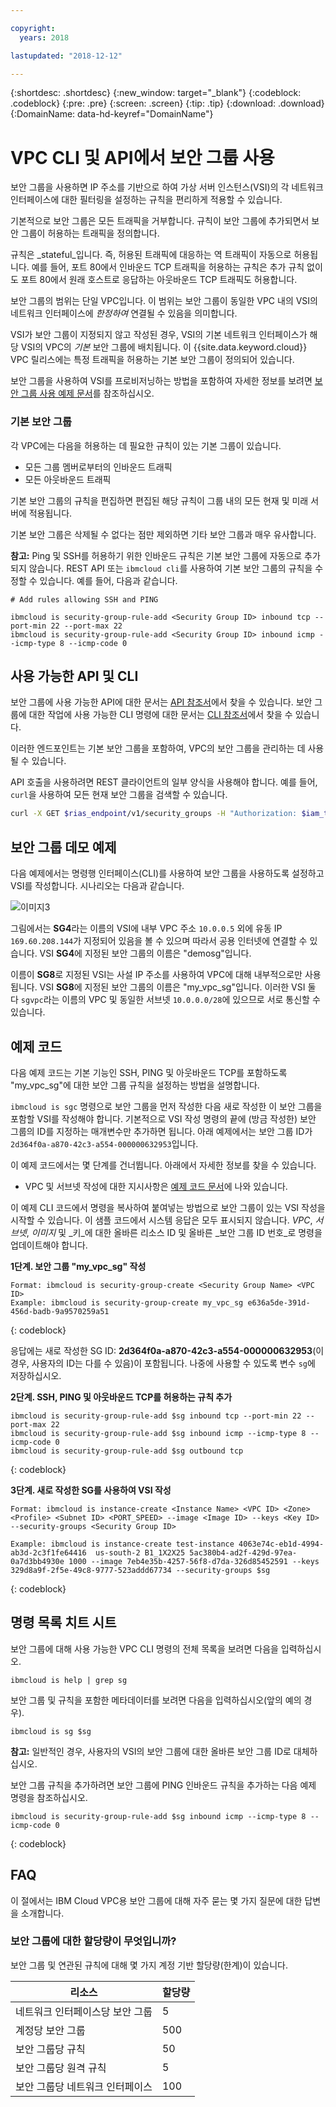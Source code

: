 ```yaml
---

copyright:
  years: 2018

lastupdated: "2018-12-12"

---
```


{:shortdesc: .shortdesc}
{:new_window: target="_blank"}
{:codeblock: .codeblock}
{:pre: .pre}
{:screen: .screen}
{:tip: .tip}
{:download: .download}
{:DomainName: data-hd-keyref="DomainName"}

# VPC CLI 및 API에서 보안 그룹 사용

보안 그룹을 사용하면 IP 주소를 기반으로 하여 가상 서버 인스턴스(VSI)의 각 네트워크 인터페이스에 대한 필터링을 설정하는 규칙을 편리하게 적용할 수 있습니다.

기본적으로 보안 그룹은 모든 트래픽을 거부합니다. 규칙이 보안 그룹에 추가되면서 보안 그룹이 허용하는 트래픽을 정의합니다.

규칙은 _stateful_입니다. 즉, 허용된 트래픽에 대응하는 역 트래픽이 자동으로 허용됩니다. 예를 들어, 포트 80에서 인바운드 TCP 트래픽을 허용하는 규칙은 추가 규칙 없이도 포트 80에서 원래 호스트로 응답하는 아웃바운드 TCP 트래픽도 허용합니다.

보안 그룹의 범위는 단일 VPC입니다. 이 범위는 보안 그룹이 동일한 VPC 내의 VSI의 네트워크 인터페이스에 _한정하여_ 연결될 수 있음을 의미합니다.

VSI가 보안 그룹이 지정되지 않고 작성된 경우, VSI의 기본 네트워크 인터페이스가 해당 VSI의 VPC의 _기본_ 보안 그룹에 배치됩니다. 이 {{site.data.keyword.cloud}} VPC 릴리스에는 특정 트래픽을 허용하는 기본 보안 그룹이 정의되어 있습니다.

보안 그룹을 사용하여 VSI를 프로비저닝하는 방법을 포함하여 자세한 정보를 보려면 [보안 그룹 사용 예제 문서](security-group-usage-examples.html)를 참조하십시오.

### 기본 보안 그룹

각 VPC에는 다음을 허용하는 데 필요한 규칙이 있는 기본 그룹이 있습니다.

* 모든 그룹 멤버로부터의 인바운드 트래픽
* 모든 아웃바운드 트래픽

기본 보안 그룹의 규칙을 편집하면 편집된 해당 규칙이 그룹 내의 모든 현재 및 미래 서버에 적용됩니다.

기본 보안 그룹은 삭제될 수 없다는 점만 제외하면 기타 보안 그룹과 매우 유사합니다.

**참고:** Ping 및 SSH를 허용하기 위한 인바운드 규칙은 기본 보안 그룹에 자동으로 추가되지 않습니다. REST API 또는 `ibmcloud cli`를 사용하여 기본 보안 그룹의 규칙을 수정할 수 있습니다. 예를 들어, 다음과 같습니다.

```
# Add rules allowing SSH and PING

ibmcloud is security-group-rule-add <Security Group ID> inbound tcp --port-min 22 --port-max 22
ibmcloud is security-group-rule-add <Security Group ID> inbound icmp --icmp-type 8 --icmp-code 0

```

## 사용 가능한 API 및 CLI

보안 그룹에 사용 가능한 API에 대한 문서는 [API 참조서](https://{DomainName}/apidocs/rias)에서 찾을 수 있습니다.
보안 그룹에 대한 작업에 사용 가능한 CLI 명령에 대한 문서는 [CLI 참조서](https://{DomainName}/docs/infrastructure-service-cli-plugin/vpc-cli-reference.html)에서 찾을 수 있습니다.

이러한 엔드포인트는 기본 보안 그룹을 포함하여, VPC의 보안 그룹을 관리하는 데 사용될 수 있습니다.

API 호출을 사용하려면 REST 클라이언트의 일부 양식을 사용해야 합니다. 예를 들어, `curl`을 사용하여 모든 현재 보안 그룹을 검색할 수 있습니다.

```bash
curl -X GET $rias_endpoint/v1/security_groups -H "Authorization: $iam_token"
```

## 보안 그룹 데모 예제

다음 예제에서는 명령행 인터페이스(CLI)를 사용하여 보안 그룹을 사용하도록 설정하고 VSI를 작성합니다. 시나리오는 다음과 같습니다.

![이미지3](/images/security-groups-schematic.png)

그림에서는 **SG4**라는 이름의 VSI에 내부 VPC 주소 `10.0.0.5` 외에 유동 IP `169.60.208.144`가 지정되어 있음을 볼 수 있으며 따라서 공용 인터넷에 연결할 수 있습니다. VSI **SG4**에 지정된 보안 그룹의 이름은 "demosg"입니다.

이름이 **SG8**로 지정된 VSI는 사설 IP 주소를 사용하여 VPC에 대해 내부적으로만 사용됩니다. VSI **SG8**에 지정된 보안 그룹의 이름은 "my_vpc_sg"입니다. 이러한 VSI 둘 다 `sgvpc`라는 이름의 VPC 및 동일한 서브넷 `10.0.0.0/28`에 있으므로 서로 통신할 수 있습니다.

## 예제 코드

다음 예제 코드는 기본 기능인 SSH, PING 및 아웃바운드 TCP를 포함하도록 "my_vpc_sg"에 대한 보안 그룹 규칙을 설정하는 방법을 설명합니다.

`ibmcloud is sgc` 명령으로 보안 그룹을 먼저 작성한 다음 새로 작성한 이 보안 그룹을 포함할 VSI를 작성해야 합니다. 기본적으로 VSI 작성 명령의 끝에 (방금 작성한) 보안 그룹의 ID를 지정하는 매개변수만 추가하면 됩니다. 아래 예제에서는 보안 그룹 ID가 `2d364f0a-a870-42c3-a554-000000632953`입니다.

이 예제 코드에서는 몇 단계를 건너뜁니다. 아래에서 자세한 정보를 찾을 수 있습니다.

 * VPC 및 서브넷 작성에 대한 지시사항은 [예제 코드 문서](example-code.html#example-code-tutorial)에 나와 있습니다.

이 예제 CLI 코드에서 명령을 복사하여 붙여넣는 방법으로 보안 그룹이 있는 VSI 작성을 시작할 수 있습니다. 이 샘플 코드에서 시스템 응답은 모두 표시되지 않습니다. _VPC_, _서브넷_, _이미지_ 및 _키_에 대한 올바른 리소스 ID 및 올바른 _보안 그룹 ID 번호_로 명령을 업데이트해야 합니다.

**1단계. 보안 그룹 "my_vpc_sg" 작성**

```
Format: ibmcloud is security-group-create <Security Group Name> <VPC ID>
Example: ibmcloud is security-group-create my_vpc_sg e636a5de-391d-456d-badb-9a9570259a51
```
{: codeblock}

응답에는 새로 작성한 SG ID: **2d364f0a-a870-42c3-a554-000000632953**(이 경우, 사용자의 ID는 다를 수 있음)이 포함됩니다. 나중에 사용할 수 있도록 변수 `sg`에 저장하십시오.

**2단계. SSH, PING 및 아웃바운드 TCP를 허용하는 규칙 추가**

```
ibmcloud is security-group-rule-add $sg inbound tcp --port-min 22 --port-max 22
ibmcloud is security-group-rule-add $sg inbound icmp --icmp-type 8 --icmp-code 0
ibmcloud is security-group-rule-add $sg outbound tcp

```
{: codeblock}

**3단계. 새로 작성한 SG를 사용하여 VSI 작성**

```
Format: ibmcloud is instance-create <Instance Name> <VPC ID> <Zone> <Profile> <Subnet ID> <PORT_SPEED> --image <Image ID> --keys <Key ID> --security-groups <Security Group ID>

Example: ibmcloud is instance-create test-instance 4063e74c-eb1d-4994-ab3d-2c3f1fe64416  us-south-2 B1_1X2X25 5ac380b4-ad2f-429d-97ea-0a7d3bb4930e 1000 --image 7eb4e35b-4257-56f8-d7da-326d85452591 --keys 329d8a9f-2f5e-49c8-9777-523addd67734 --security-groups $sg
```
{: codeblock}

## 명령 목록 치트 시트

보안 그룹에 대해 사용 가능한 VPC CLI 명령의 전체 목록을 보려면 다음을 입력하십시오.

```
ibmcloud is help | grep sg
```

보안 그룹 및 규칙을 포함한 메타데이터를 보려면 다음을 입력하십시오(앞의 예의 경우).

```
ibmcloud is sg $sg
```

**참고:** 일반적인 경우, 사용자의 VSI의 보안 그룹에 대한 올바른 보안 그룹 ID로 대체하십시오.

보안 그룹 규칙을 추가하려면 보안 그룹에 PING 인바운드 규칙을 추가하는 다음 예제 명령을 참조하십시오.

```
ibmcloud is security-group-rule-add $sg inbound icmp --icmp-type 8 --icmp-code 0

```
{: codeblock}

## FAQ
이 절에서는 IBM Cloud VPC용 보안 그룹에 대해 자주 묻는 몇 가지 질문에 대한 답변을 소개합니다.

### 보안 그룹에 대한 할당량이 무엇입니까?

보안 그룹 및 연관된 규칙에 대해 몇 가지 계정 기반 할당량(한계)이 있습니다.

|리소스  |할당량|
|--------|-----|
|네트워크 인터페이스당 보안 그룹|5|
|계정당 보안 그룹               |500|
|보안 그룹당 규칙               |50|
|보안 그룹당 원격 규칙          |5|
|보안 그룹당 네트워크 인터페이스|100|
